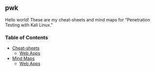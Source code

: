 ## pwk
Hello world! These are my cheat-sheets and mind maps for "Penetration Testing with Kali Linux."

### Table of Contents
* [Cheat-sheets](/CheatSheets/)
  * [Web Apps](/CheatSheets/web-apps.md)
* [Mind Maps](/MindMaps/)
  * [Web Apps](/MindMaps/web-apps.md)
